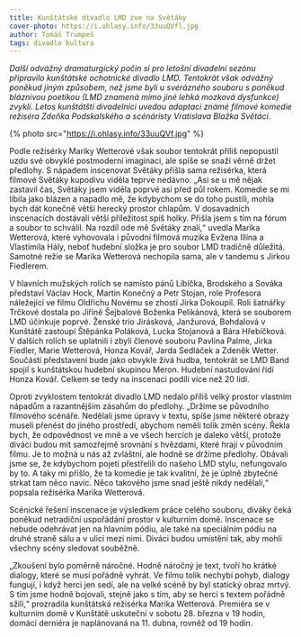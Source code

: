 ```yaml
---
title: Kunštátské divadlo LMD zve na Světáky
cover-photo: https://i.ohlasy.info/33uuQVfl.jpg
author: Tomáš Trumpeš
tags: divadlo kultura
---
```


*Další odvážný dramaturgický počin si pro letošní divadelní sezónu připravilo kunštátské ochotnické divadlo LMD. Tentokrát však odvážný poněkud jiným způsobem, než jsme byli u svérázného souboru s poněkud bláznivou poetikou  (LMD znamená mimo jiné lehká mozková dysfunkce) zvyklí. Letos kunštátští divadelníci uvedou adaptaci známé filmové komedie režiséra Zdeňka Podskalského a scénáristy Vratislava Blažka Světáci.*

{% photo src="https://i.ohlasy.info/33uuQVf.jpg" %}

Podle režisérky Mariky Wetterové však soubor tentokrát příliš nepopustil uzdu své obvyklé postmoderní imaginaci, ale spíše se snaží věrně držet předlohy. S nápadem inscenovat Světáky přišla sama režisérka, která filmové Světáky kupodivu viděla teprve nedávno. „Asi se u mě nějak zastavil čas, Světáky jsem viděla poprvé asi před půl rokem. Komedie se mi líbila jako blázen a napadlo mě, že kdybychom se do toho pustili, mohla bych dát konečně větší herecký prostor chlapům. V dosavadních inscenacích dostávali větší příležitost spíš holky. Přišla jsem s tím na fórum a soubor to schválil. Na rozdíl ode mě Světáky znali,“ uvedla Marika Wetterová, které vyhovovala i původní filmová muzika Evžena Illína a Vlastimila Hály, neboť hudební složka je pro soubor LMD tradičně důležitá. Samotné režie se Marika Wetterová nechopila sama, ale v tandemu s Jirkou Fiedlerem.

V hlavních mužských rolích se namísto pánů Libíčka, Brodského a Sováka představí Václav Hock, Martin Konečný a Petr Stojan, role Profesora náležející ve filmu Oldřichu Novému se zhostí Jirka Dokoupil. Roli šatnářky Trčkové dostala po Jiřině Šejbalové Boženka Pelikánová, která se souborem LMD účinkuje poprvé. Ženské trio Jirásková, Janžurová, Bohdalová v Kunštátě zastoupí Štěpánka Poláková, Lucka Stojanová a Bára Hřebíčková. V dalších rolích se uplatnili i zbylí členové souboru Pavlína Palme, Jirka Fiedler, Marie Wetterová, Honza Kovář, Jarda Sedláček a Zdeněk Wetter. Součástí představení bude jako obvykle živá hudba, tentokrát se LMD Band spojil s kunštátskou hudební skupinou Meron. Hudební nastudování řídí Honza Kovář. Celkem se tedy na inscenaci podílí více než 20 lidí.

Oproti zvyklostem tentokrát divadlo LMD nedalo příliš velký prostor vlastním nápadům a razantnějším zásahům do předlohy. „Držíme se původního filmového scénáře. Nedělali jsme úpravy v textu, spíše jsme některé obrazy museli přenést do jiného prostředí, abychom neměli tolik změn scény. Řekla bych, že odpovědnost ve mně a ve všech hercích je daleko větší, protože diváci budou mít samozřejmě srovnání s hvězdami, které hrají v původním filmu. Je to možná u nás až zvláštní, ale hodně se držíme předlohy. Obávali jsme se, že kdybychom pojetí přestřelili do našeho LMD stylu, nefungovalo by to. A taky mi přišlo, že ta komedie je tak kvalitní, že je úplně zbytečné strkat tam něco navíc. Něco takového jsme snad ještě nikdy nedělali,“ popsala režisérka Marika Wetterová. 

Scénické řešení inscenace je výsledkem práce celého souboru, diváky čeká poněkud netradiční uspořádání prostor v kulturním domě. Inscenace se nebude odehrávat jen na hlavním pódiu, ale také na speciálním pódiu na druhé straně sálu a v ulici mezi nimi. Diváci budou umístěni tak, aby mohli všechny scény sledovat souběžně. 

„Zkoušení bylo poměrně náročné. Hodně náročný je text, tvoří ho krátké dialogy, které se musí pořádně vyhrát. Ve filmu tolik nechybí pohyb, dialogy fungují, i když herci jen sedí, ale na velké scéně by byl statický obraz mrtvý. S tím jsme hodně bojovali, stejně jako s tím, aby se herci s textem pořádně sžili,“ prozradila kunštátská režisérka Marika Wetterová. 
Premiéra se v kulturním domě v Kunštátě uskuteční v sobotu 28. března v 19 hodin, domácí derniéra je naplánovaná na 11. dubna, rovněž od 19 hodin.
